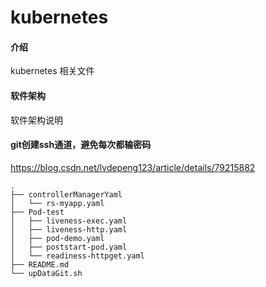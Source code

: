 # kubernetes

#### 介绍
kubernetes 相关文件

#### 软件架构
软件架构说明

#### git创建ssh通道，避免每次都输密码

https://blog.csdn.net/lvdepeng123/article/details/79215882

```
.
├── controllerManagerYaml
│   └── rs-myapp.yaml
├── Pod-test
│   ├── liveness-exec.yaml
│   ├── liveness-http.yaml
│   ├── pod-demo.yaml
│   ├── poststart-pod.yaml
│   └── readiness-httpget.yaml
├── README.md
└── upDataGit.sh
```
